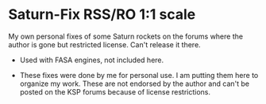 # Saturn-Fix RSS/RO 1:1 scale
My own personal fixes of some Saturn rockets on the forums where the author is gone but restricted license. Can't release it there.

* Used with FASA engines, not included here.


* These fixes were done by me for personal use. I am putting them here to organize my work. These are not endorsed by the author and can't be posted on the KSP forums because of license restrictions.
